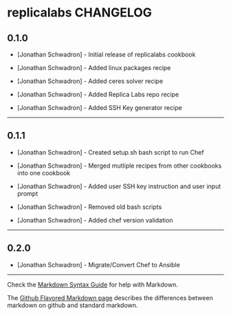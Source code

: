 replicalabs CHANGELOG
=====================


0.1.0
-----
- [Jonathan Schwadron] - Initial release of replicalabs cookbook

- [Jonathan Schwadron] - Added linux packages recipe

- [Jonathan Schwadron] - Added ceres solver recipe

- [Jonathan Schwadron] - Added Replica Labs repo recipe

- [Jonathan Schwadron] - Added SSH Key generator recipe

- - -

0.1.1
-----
- [Jonathan Schwadron] - Created setup.sh bash script to run Chef

- [Jonathan Schwadron] - Merged mutliple recipes from other cookbooks into one cookbook

- [Jonathan Schwadron] - Added user SSH key instruction and user input prompt

- [Jonathan Schwadron] - Removed old bash scripts

- [Jonathan Schwadron] - Added chef version validation
- - -

0.2.0
-----
- [Jonathan Schwadron] - Migrate/Convert Chef to Ansible
- - -




Check the [Markdown Syntax Guide](http://daringfireball.net/projects/markdown/syntax) for help with Markdown.

The [Github Flavored Markdown page](http://github.github.com/github-flavored-markdown/) describes the differences between markdown on github and standard markdown.
